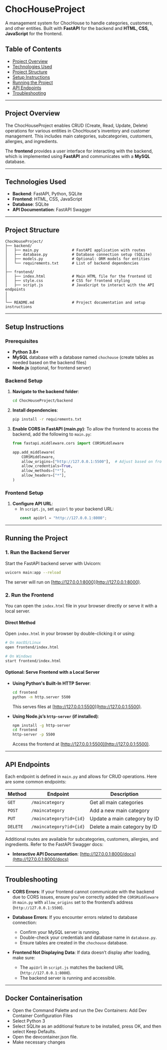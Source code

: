 
# ChocHouseProject

A management system for ChocHouse to handle categories, customers, and other entities. Built with **FastAPI** for the backend and **HTML, CSS, JavaScript** for the frontend.

## Table of Contents
- [Project Overview](#project-overview)
- [Technologies Used](#technologies-used)
- [Project Structure](#project-structure)
- [Setup Instructions](#setup-instructions)
- [Running the Project](#running-the-project)
- [API Endpoints](#api-endpoints)
- [Troubleshooting](#troubleshooting)

---

## Project Overview

The ChocHouseProject enables CRUD (Create, Read, Update, Delete) operations for various entities in ChocHouse's inventory and customer management. This includes main categories, subcategories, customers, allergies, and ingredients.

The **frontend** provides a user interface for interacting with the backend, which is implemented using **FastAPI** and communicates with a **MySQL** database.

---

## Technologies Used

- **Backend**: FastAPI, Python, SQLite
- **Frontend**: HTML, CSS, JavaScript
- **Database**: SQLite
- **API Documentation**: FastAPI Swagger

---

## Project Structure

```
ChocHouseProject/
├── backend/
│   ├── main.py               # FastAPI application with routes
│   ├── database.py           # Database connection setup (SQLite)
│   ├── models.py             # Optional: ORM models for entities
│   └── requirements.txt      # List of backend dependencies
│
├── frontend/
│   ├── index.html            # Main HTML file for the frontend UI
│   ├── style.css             # CSS for frontend styling
│   ├── script.js             # JavaScript to interact with the API endpoints
│
│
└── README.md                 # Project documentation and setup instructions
```

---

## Setup Instructions

### Prerequisites

- **Python 3.8+**
- **MySQL** database with a database named `chochouse` (create tables as needed based on the backend files)
- **Node.js** (optional, for frontend server)

### Backend Setup

1. **Navigate to the backend folder**:
   ```bash
   cd ChocHouseProject/backend
   ```

2. **Install dependencies**:
   ```bash
   pip install -r requirements.txt
   ```

3. **Enable CORS in FastAPI (main.py)**:
   To allow the frontend to access the backend, add the following to `main.py`:
   ```python
   from fastapi.middleware.cors import CORSMiddleware

   app.add_middleware(
       CORSMiddleware,
       allow_origins=["http://127.0.0.1:5500"],  # Adjust based on frontend origin
       allow_credentials=True,
       allow_methods=["*"],
       allow_headers=["*"],
   )
   ```

### Frontend Setup

1. **Configure API URL**:
   - In `script.js`, set `apiUrl` to your backend URL:
     ```javascript
     const apiUrl = "http://127.0.0.1:8000";
     ```

---

## Running the Project

### 1. Run the Backend Server

Start the FastAPI backend server with Uvicorn:

```bash
uvicorn main:app --reload
```

The server will run on [http://127.0.0.1:8000](http://127.0.0.1:8000).

### 2. Run the Frontend

You can open the `index.html` file in your browser directly or serve it with a local server.

#### Direct Method
Open `index.html` in your browser by double-clicking it or using:
```bash
# On macOS/Linux
open frontend/index.html

# On Windows
start frontend/index.html
```

#### Optional: Serve Frontend with a Local Server

- **Using Python's Built-In HTTP Server**:
  ```bash
  cd frontend
  python -m http.server 5500
  ```
  This serves files at [http://127.0.0.1:5500](http://127.0.0.1:5500).

- **Using Node.js’s `http-server` (if installed)**:
  ```bash
  npm install -g http-server
  cd frontend
  http-server -p 5500
  ```
  Access the frontend at [http://127.0.0.1:5500](http://127.0.0.1:5500).

---

## API Endpoints

Each endpoint is defined in `main.py` and allows for CRUD operations. Here are some common endpoints:

| Method | Endpoint                  | Description                         |
|--------|----------------------------|-------------------------------------|
| `GET`  | `/maincategory`            | Get all main categories             |
| `POST` | `/maincategory`            | Add a new main category             |
| `PUT`  | `/maincategory?id={id}`    | Update a main category by ID        |
| `DELETE` | `/maincategory?id={id}`  | Delete a main category by ID        |

Additional routes are available for subcategories, customers, allergies, and ingredients. Refer to the FastAPI Swagger docs:

- **Interactive API Documentation**: [http://127.0.0.1:8000/docs](http://127.0.0.1:8000/docs)

---

## Troubleshooting

- **CORS Errors**: If your frontend cannot communicate with the backend due to CORS issues, ensure you’ve correctly added the `CORSMiddleware` in `main.py` with `allow_origins` set to the frontend’s address (`http://127.0.0.1:5500`).

- **Database Errors**: If you encounter errors related to database connection:
  - Confirm your MySQL server is running.
  - Double-check your credentials and database name in `database.py`.
  - Ensure tables are created in the `chochouse` database.

- **Frontend Not Displaying Data**: If data doesn’t display after loading, make sure:
  - The `apiUrl` in `script.js` matches the backend URL (`http://127.0.0.1:8000`).
  - The backend server is running and accessible.

---

## Docker Containerisation

- Open the Command Palette and run the Dev Containers: Add Dev Container Configuration Files
- Select Python 3
- Select SQLite as an additional feature to be installed, press OK, and then select Keep Defaults.
- Open the devcontainer.json file.
- Make necessary changes

